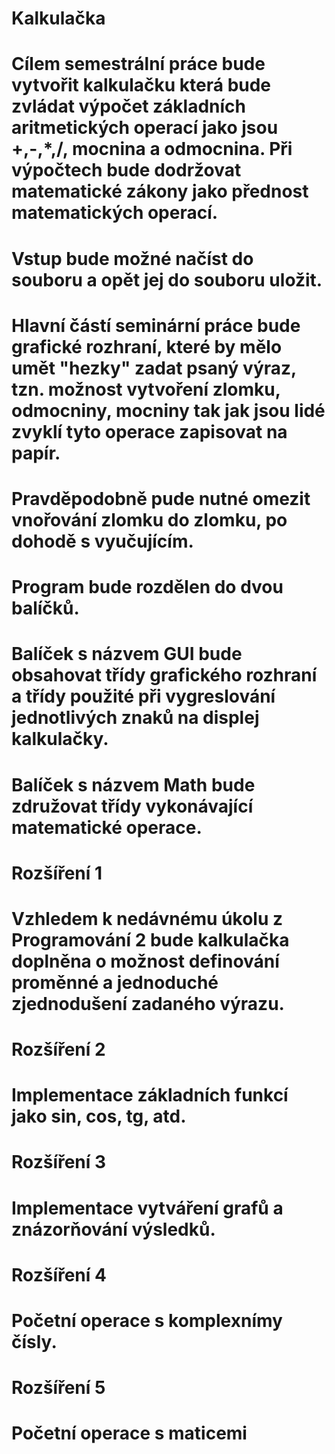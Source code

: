Kalkulačka
==
Cílem semestrální práce bude vytvořit kalkulačku která bude zvládat výpočet základních aritmetických operací jako jsou +,-,*,/, mocnina a odmocnina. Při výpočtech bude dodržovat matematické zákony jako přednost matematických operací.
==
Vstup bude možné načíst do souboru a opět jej do souboru uložit.
==
Hlavní částí seminární práce bude grafické rozhraní, které by mělo umět "hezky" zadat psaný výraz, tzn. možnost vytvoření zlomku, odmocniny, mocniny tak jak jsou lidé zvyklí tyto operace zapisovat na papír.
==
Pravděpodobně pude nutné omezit vnořování zlomku do zlomku, po dohodě s vyučujícím.
==
Program bude rozdělen do dvou balíčků. 
==
Balíček s názvem GUI bude obsahovat třídy grafického rozhraní a třídy použité při vygreslování jednotlivých znaků na displej kalkulačky.
==
Balíček s názvem Math bude združovat třídy vykonávající matematické operace.
==
Rozšíření 1
==
Vzhledem k nedávnému úkolu z Programování 2 bude kalkulačka doplněna o možnost definování proměnné a jednoduché zjednodušení zadaného výrazu. 
==
Rozšíření 2
==
Implementace základních funkcí jako sin, cos, tg, atd.
==
Rozšíření 3
==
Implementace vytváření grafů a znázorňování výsledků.
==
Rozšíření 4
==
Početní operace s komplexnímy čísly.
==
Rozšíření 5
==
Početní operace s maticemi
==

